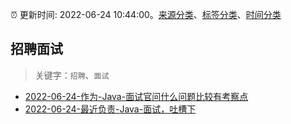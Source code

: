 :alarm_clock: 更新时间: 2022-06-24 10:44:00。[来源分类](../README.md)、[标签分类](../TAGS.md)、[时间分类](../TIMELINE.md)

## 招聘面试


> 关键字：`招聘`、`面试`



- [2022-06-24-作为-Java-面试官问什么问题比较有考察点](https://www.v2ex.com/t/861969) 
- [2022-06-24-最近负责-Java-面试，吐槽下](https://www.v2ex.com/t/861954) 